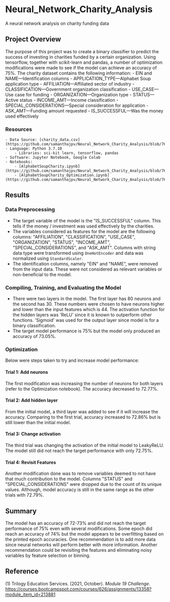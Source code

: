# Neural_Network_Charity_Analysis
A neural network analysis on charity funding data

## Project Overview
The purpose of this project was to create a binary classifier to predict the success of investing in charities funded by a certain organization. Using tensorflow, together with scikit-learn and pandas, a number of optimization modifications were made to see if the model can achieve an accuracy of 75%. The charity dataset contains the following information:
    - EIN and NAME—Identification columns
    - APPLICATION_TYPE—Alphabet Soup application type
    - AFFILIATION—Affiliated sector of industry
    - CLASSIFICATION—Government organization classification
    - USE_CASE—Use case for funding 
    - ORGANIZATION—Organization type
    - STATUS—Active status
    - INCOME_AMT—Income classification
    - SPECIAL_CONSIDERATIONS—Special consideration for application 
    - ASK_AMT—Funding amount requested
    - IS_SUCCESSFUL—Was the money used effectively

### Resources
    - Data Source: [charity_data.csv](https://github.com/samanthajpv/Neural_Network_Charity_Analysis/blob/76c39e62a78b956d2eb72286f880e299deb169ae/charity_data.csv)
    - Language: Python 3.7.10
        - Libraries: sci-kit learn, tensorflow, pandas
    - Software: Jupyter Notebook, Google Colab
    - Notebooks:
        - [AlphabetSoupCharity.ipynb](https://github.com/samanthajpv/Neural_Network_Charity_Analysis/blob/76c39e62a78b956d2eb72286f880e299deb169ae/AlphabetSoupCharity.ipynb)
        - [AlphabetSoupCharity_Optimization.ipynb](https://github.com/samanthajpv/Neural_Network_Charity_Analysis/blob/76c39e62a78b956d2eb72286f880e299deb169ae/AlphabetSoupCharity_Optimization.ipynb)

## Results
 
### Data Preprocessing
- The target variable of the model is the "IS_SUCCESSFUL" column. This tells if the money / investment was used effectively by the charities.
- The variables considered as features for the model are the following columns: "AFFILIATION", "CLASSIFICATION", "USE_CASE", "ORGANIZATION", "STATUS", "INCOME_AMT", "SPECIAL_CONSIDERATIONS", and "ASK_AMT". Columns with string data type were transformed using ```OneHotEncoder``` and data was normalized using ```StandardScaler```.
- The identification columns, namely "EIN" and "NAME", were removed from the input data. These were not considered as relevant variables or non-beneficial to the model.

### Compiling, Training, and Evaluating the Model
- There were two layers in the model. The first layer has 80 neurons and the second has 30. These numbers were chosen to have neurons higher and lower than the input features which is 44. The activation function for the hidden layers was 'ReLU' since it is known to outperform other functions. 'Sigmoid' was used for the output layer since model is for a binary classification.
- The target model performance is 75% but the model only produced an accuracy of 73.05%.

### Optimization
Below were steps taken to try and increase model performance:
#### Trial 1: Add neurons
The first modification was increasing the number of neurons for both layers (refer to the Optimization notebook). The accuracy decreased to 72.77%.
#### Trial 2: Add hidden layer
From the initial model, a third layer was added to see if it will increase the accuracy. Comparing to the first trial, accuracy increased to 72.86% but is still lower than the initial model.
#### Trial 3: Change activation
The third trial was changing the activation of the initial model to LeakyReLU. The model still did not reach the target performance with only 72.75%.
#### Trial 4: Revisit Features
Another modification done was to remove variables deemed to not have that much contribution to the model. Columns "STATUS" and "SPECIAL_CONSIDERATIONS" were dropped due to the count of its unique values. Although, model accuracy is still in the same range as the other trials with 72.79%.

## Summary
The model has an accuracy of 72-73% and did not reach the target performance of 75% even with several modifications. Some epoch did reach an accuracy of 74% but the model appears to be overfitting based on the printed epoch accuracies. One recommendation is to add more data since neural networks will perform better with more information. Another recommendation could be revisiting the features and eliminating noisy variables by feature selection or binning.

## Reference
(1) Trilogy Education Services. (2021, October). *Module 19 Challenge*. https://courses.bootcampspot.com/courses/626/assignments/13358?module_item_id=213881